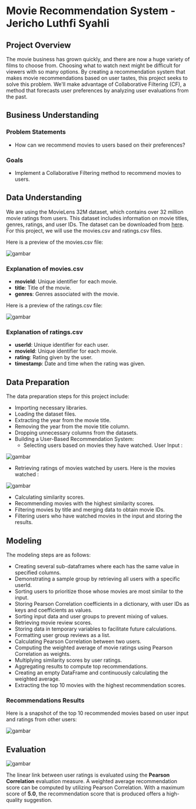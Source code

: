 # Movie Recommendation System - Jericho Luthfi Syahli

## Project Overview

The movie business has grown quickly, and there are now a huge variety of films to choose from. Choosing what to watch next might be difficult for viewers with so many options. By creating a recommendation system that makes movie recommendations based on user tastes, this project seeks to solve this problem. We'll make advantage of Collaborative Filtering (CF), a method that forecasts user preferences by analyzing user evaluations from the past.

## Business Understanding

### Problem Statements
- How can we recommend movies to users based on their preferences?

### Goals
- Implement a Collaborative Filtering method to recommend movies to users.

## Data Understanding

We are using the MovieLens 32M dataset, which contains over 32 million movie ratings from users. This dataset includes information on movie titles, genres, ratings, and user IDs. The dataset can be downloaded from [here](https://grouplens.org/datasets/movielens/). For this project, we will use the movies.csv and ratings.csv files.

Here is a preview of the movies.csv file:

![gambar](https://github.com/user-attachments/assets/ad02ec90-ce09-4660-bd50-44be08009a3f)

### Explanation of movies.csv
- **movieId**: Unique identifier for each movie.
- **title**: Title of the movie.
- **genres**: Genres associated with the movie.

Here is a preview of the ratings.csv file:

![gambar](https://github.com/user-attachments/assets/c2b979b1-f50c-4666-b755-ccb4193b7598)


### Explanation of ratings.csv
- **userId**: Unique identifier for each user.
- **movieId**: Unique identifier for each movie.
- **rating**: Rating given by the user.
- **timestamp**: Date and time when the rating was given.

## Data Preparation

The data preparation steps for this project include:
- Importing necessary libraries.
- Loading the dataset files.
- Extracting the year from the movie title.
- Removing the year from the movie title column.
- Dropping unnecessary columns from the datasets.
- Building a User-Based Recommendation System:
  - Selecting users based on movies they have watched. User Input :
   
![gambar](https://github.com/user-attachments/assets/6945201c-215d-4009-8a41-2e144cf7ce0f)

  - Retrieving ratings of movies watched by users. Here is the movies watched : 
    
 ![gambar](https://github.com/user-attachments/assets/9c5f3e9e-3792-4b78-aa30-7602a789de6c)

  - Calculating similarity scores.
  - Recommending movies with the highest similarity scores.
- Filtering movies by title and merging data to obtain movie IDs.
- Filtering users who have watched movies in the input and storing the results.

## Modeling

The modeling steps are as follows:
- Creating several sub-dataframes where each has the same value in specified columns.
- Demonstrating a sample group by retrieving all users with a specific userId.
- Sorting users to prioritize those whose movies are most similar to the input.
- Storing Pearson Correlation coefficients in a dictionary, with user IDs as keys and coefficients as values.
- Sorting input data and user groups to prevent mixing of values.
- Retrieving movie review scores.
- Storing data in temporary variables to facilitate future calculations.
- Formatting user group reviews as a list.
- Calculating Pearson Correlation between two users.
- Computing the weighted average of movie ratings using Pearson Correlation as weights.
- Multiplying similarity scores by user ratings.
- Aggregating results to compute top recommendations.
- Creating an empty DataFrame and continuously calculating the weighted average.
- Extracting the top 10 movies with the highest recommendation scores.


### Recommendations Results

Here is a snapshot of the top 10 recommended movies based on user input and ratings from other users:

![gambar](https://github.com/user-attachments/assets/cd2f39e3-cd14-4148-8cfd-34a7fda8b82f)


## Evaluation

![gambar](https://github.com/user-attachments/assets/26a38c78-eb9e-4251-9f52-1a61b51c9c25)

The linear link between user ratings is evaluated using the **Pearson Correlation** evaluation measure. A weighted average recommendation score can be computed by utilizing Pearson Correlation. With a maximum score of **5.0**, the recommendation score that is produced offers a high-quality suggestion.


